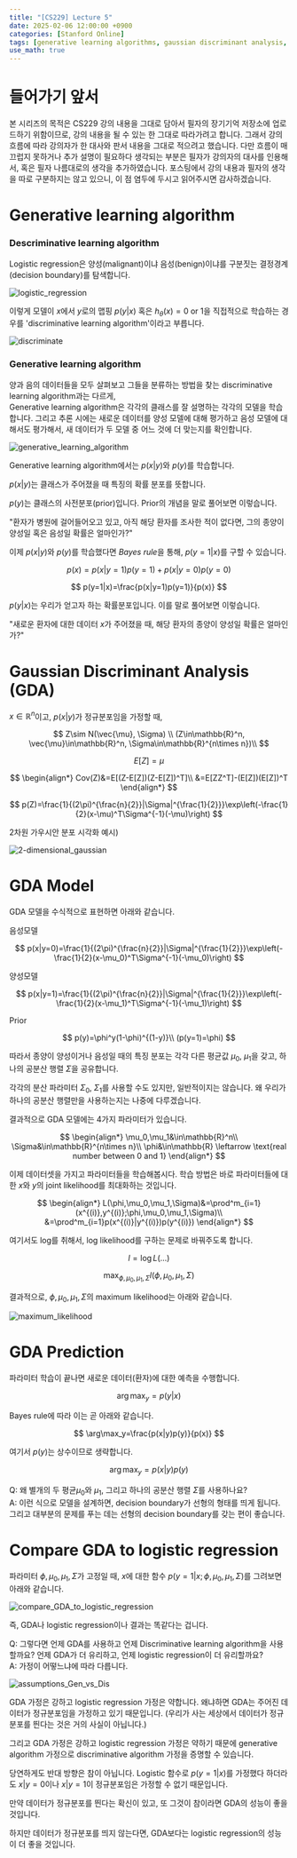 ```yaml
---
title: "[CS229] Lecture 5"
date: 2025-02-06 12:00:00 +0900
categories: [Stanford Online]
tags: [generative learning algorithms, gaussian discriminant analysis, naive bayes]     # TAG names should always be lowercase
use_math: true
---
```


# 들어가기 앞서

본 시리즈의 목적은 CS229 강의 내용을 그대로 담아서 필자의 장기기억 저장소에 업로드하기 위함이므로,
강의 내용을 될 수 있는 한 그대로 따라가려고 합니다.
그래서 강의 흐름에 따라 강의자가 한 대사와 판서 내용을 그대로 적으려고 했습니다.
다만 흐름이 매끄럽지 못하거나 추가 설명이 필요하다 생각되는 부분은 필자가 강의자의 대사를 인용해서,
혹은 필자 나름대로의 생각을 추가하였습니다.
포스팅에서 강의 내용과 필자의 생각을 따로 구분하지는 않고 있으니, 이 점 염두에 두시고 읽어주시면 감사하겠습니다.



# Generative learning algorithm

### Descriminative learning algorithm

Logistic regression은 양성(malignant)이냐 음성(benign)이냐를 구분짓는 결정경계(decision boundary)를 탐색합니다.

![logistic_regression](../img/2025-02-06-CS229_Lecture_5_logistic_regression.png)

이렇게 모델이 $x$에서 $y$로의 맵핑 $p(y\vert x)$ 
혹은 $h_\theta(x)=0\text{ or }1$을 직접적으로 학습하는 경우를 'discriminative learning algorithm'이라고 부릅니다.

![discriminate](../img/2025-02-06-CS229_Lecture_5_discriminate.png)

### Generative learning algorithm

양과 음의 데이터들을 모두 살펴보고 그들을 분류하는 방법을 찾는 discriminative learning algorithm과는 다르게,  
Generative learning algorithm은 각각의 클래스를 잘 설명하는 각각의 모델을 학습합니다.
그리고 추론 시에는 새로운 데이터를 양성 모델에 대해 평가하고 음성 모델에 대해서도 평가해서, 새 데이터가 두 모델 중 어느 것에 더 맞는지를 확인합니다.

![generative_learning_algorithm](../img/2025-02-06-CS229_Lecture_5_generative_learning_algorithm.png)

Generative learning algorithm에서는 $p(x\vert y)$와 $p(y)$를 학습합니다.

$p(x\vert y)$는 클래스가 주어졌을 때 특징의 확률 분포를 뜻합니다.

$p(y)$는 클래스의 사전분포(prior)입니다.
Prior의 개념을 말로 풀어보면 이렇습니다.

 "환자가 병원에 걸어들어오고 있고, 아직 해당 환자를 조사한 적이 없다면, 그의 종양이 양성일 혹은 음성일 확률은 얼마인가?"

이제 $p(x\vert y)$와 $p(y)$를 학습했다면 *Bayes rule*을 통해,
$p(y=1\vert x)$를 구할 수 있습니다.

$$
p(x)=p(x|y=1)p(y=1)+p(x|y=0)p(y=0)
$$

$$
p(y=1|x)=\frac{p(x|y=1)p(y=1)}{p(x)}
$$

$p(y\vert x)$는 우리가 얻고자 하는 확률분포입니다.
이를 말로 풀어보면 이렇습니다.

"새로운 환자에 대한 데이터 $x$가 주어졌을 때, 해당 환자의 종양이 양성일 확률은 얼마인가?"


# Gaussian Discriminant Analysis (GDA)

$x\in\mathbb{R}^n$이고, 
$p(x|y)$가 정규분포임을 가정할 때,

$$
Z\sim N(\vec{\mu}, \Sigma) \\
(Z\in\mathbb{R}^n, \vec{\mu}\in\mathbb{R}^n, \Sigma\in\mathbb{R}^{n\times n})\\
$$

$$
E[Z]=\mu
$$

$$
\begin{align*}
Cov(Z)&=E[(Z-E[Z])(Z-E[Z])^T]\\
&=E[ZZ^T]-(E[Z])(E[Z])^T
\end{align*}
$$

$$
p(Z)=\frac{1}{(2\pi)^{\frac{n}{2}}|\Sigma|^{\frac{1}{2}}}\exp\left(-\frac{1}{2}(x-\mu)^T\Sigma^{-1}(-\mu)\right)
$$

2차원 가우시안 분포 시각화 예시)

![2-dimensional_gaussian](../img/2025-02-06-CS229_Lecture_5_2-dimensional_Gaussian.png)

# GDA Model

GDA 모델을 수식적으로 표현하면 아래와 같습니다.

음성모델

$$
p(x|y=0)=\frac{1}{(2\pi)^{\frac{n}{2}}|\Sigma|^{\frac{1}{2}}}\exp\left(-\frac{1}{2}(x-\mu_0)^T\Sigma^{-1}(-\mu_0)\right)
$$

양성모델

$$
p(x|y=1)=\frac{1}{(2\pi)^{\frac{n}{2}}|\Sigma|^{\frac{1}{2}}}\exp\left(-\frac{1}{2}(x-\mu_1)^T\Sigma^{-1}(-\mu_1)\right)
$$

Prior

$$
p(y)=\phi^y(1-\phi)^{(1-y)}\\
(p(y=1)=\phi)
$$

따라서 종양이 양성이거나 음성일 때의 특징 분포는 각각 다른 평균값 $\mu_0$, $\mu_1$을 갖고, 하나의 공분산 행렬 $\Sigma$을 공유합니다.

각각의 분산 파라미터 $\Sigma_0$, $\Sigma_1$를 사용할 수도 있지만, 일반적이지는 않습니다.
왜 우리가 하나의 공분산 행렬만을 사용하는지는 나중에 다루겠습니다.

결과적으로 GDA 모델에는 4가지 파라미터가 있습니다.

$$
\begin{align*}
\mu_0,\mu_1&\in\mathbb{R}^n\\
\Sigma&\in\mathbb{R}^{n\times n}\\
\phi&\in\mathbb{R} \leftarrow \text{real number between 0 and 1}
\end{align*}
$$

이제 데이터셋을 가지고 파라미터들을 학습해봅시다.
학습 방법은 바로 파라미터들에 대한 $x$와 $y$의 joint likelihood를 최대화하는 것입니다.

$$
\begin{align*}
L(\phi,\mu_0,\mu_1,\Sigma)&=\prod^m_{i=1}(x^{(i)},y^{(i)};\phi,\mu_0,\mu_1,\Sigma)\\
&=\prod^m_{i=1}p(x^{(i)}|y^{(i)})p(y^{(i)})
\end{align*}
$$

여기서도 log를 취해서, log likelihood를 구하는 문제로 바꿔주도록 합니다.

$$
l=\log L(...)
$$

$$
\max_{\phi,\mu_0,\mu_1,\Sigma}l(\phi,\mu_0,\mu_1,\Sigma)
$$

결과적으로, $\phi,\mu_0,\mu_1,\Sigma$의 maximum likelihood는 아래와 같습니다.

![maximum_likelihood](../img/2025-02-06-CS229_Lecture_5_maximum_likelihood.png)

# GDA Prediction

파라미터 학습이 끝나면 새로운 데이터(환자)에 대한 예측을 수행합니다.

$$
\arg\max_y=p(y|x)
$$

Bayes rule에 따라 이는 곧 아래와 같습니다.

$$
\arg\max_y=\frac{p(x|y)p(y)}{p(x)}
$$

여기서 $p(y)$는 상수이므로 생략합니다.

$$
\arg\max_y=p(x|y)p(y)
$$

Q: 왜 별개의 두 평균$\mu_0$와 $\mu_1$, 그리고 하나의 공분산 행렬 $\Sigma$를 사용하나요?  
A: 이런 식으로 모델을 설계하면, decision boundary가 선형의 형태를 띄게 됩니다. 그리고 대부분의 문제를 푸는 데는 선형의 decision boundary를 갖는 편이 좋습니다.

# Compare GDA to logistic regression

파라미터 $\phi,\mu_0,\mu_1,\Sigma$가 고정일 때,
$x$에 대한 함수 $p(y=1|x;\phi,\mu_0,\mu_1,\Sigma)$를 그려보면 아래와 같습니다.

![compare_GDA_to_logistic_regression](../img/2025-02-06-CS229_Lecture_5_compare_GDA_to_logistic_regression.png)

즉, GDA나 logistic regression이나 결과는 똑같다는 겁니다.

Q: 그렇다면 언제 GDA를 사용하고 언제 Discriminative learning algorithm을 사용할까요? 언제 GDA가 더 유리하고, 언제 logistic regression이 더 유리할까요?  
A: 가정이 어떻느냐에 따라 다릅니다.

![assumptions_Gen_vs_Dis](../img/2025-02-06-CS229_Lecture_5_assumptions_Gen_vs_Dis.png)

GDA 가정은 강하고 logistic regression 가정은 약합니다.
왜냐하면 GDA는 주어진 데이터가 정규분포임을 가정하고 있기 때문입니다.
(우리가 사는 세상에서 데이터가 정규분포를 띈다는 것은 거의 사실이 아닙니다.)

그리고 GDA 가정은 강하고 logistic regression 가정은 약하기 때문에 generative algorithm 가정으로 discriminative algorithm 가정을 증명할 수 있습니다.

당연하게도 반대 방향은 참이 아닙니다.
Logistic 함수로 $p(y=1\vert x)$를 가정했다 하더라도
$x\vert y=0$이나 $x\vert y=1$이 정규분포임은 가정할 수 없기 때문입니다.

만약 데이터가 정규분포를 띈다는 확신이 있고, 또 그것이 참이라면 GDA의 성능이 좋을 것입니다.

하지만 데이터가 정규분포를 띄지 않는다면, GDA보다는 logistic regression의 성능이 더 좋을 것입니다.